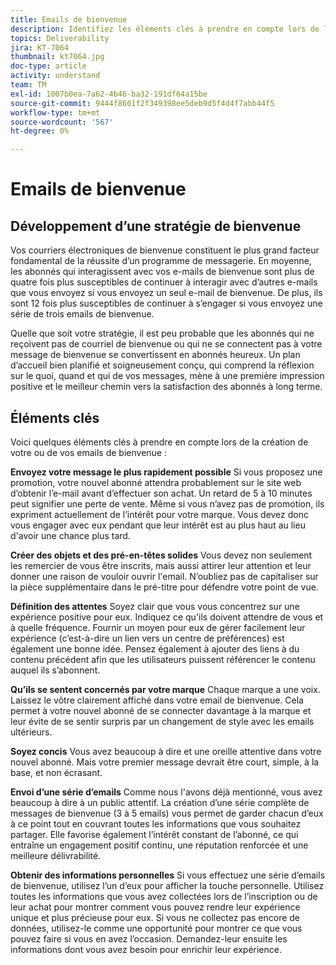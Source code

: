 ```yaml
---
title: Emails de bienvenue
description: Identifiez les éléments clés à prendre en compte lors de la création de vos emails de bienvenue.
topics: Deliverability
jira: KT-7064
thumbnail: kt7064.jpg
doc-type: article
activity: understand
team: TM
exl-id: 1007b0ea-7a62-4b46-ba32-191df64a15be
source-git-commit: 9444f8601f2f349398ee5deb9d5f4d4f7abb44f5
workflow-type: tm+mt
source-wordcount: '567'
ht-degree: 0%

---
```


# Emails de bienvenue

## Développement d’une stratégie de bienvenue

Vos courriers électroniques de bienvenue constituent le plus grand facteur fondamental de la réussite d’un programme de messagerie. En moyenne, les abonnés qui interagissent avec vos e-mails de bienvenue sont plus de quatre fois plus susceptibles de continuer à interagir avec d’autres e-mails que vous envoyez si vous envoyez un seul e-mail de bienvenue. De plus, ils sont 12 fois plus susceptibles de continuer à s’engager si vous envoyez une série de trois emails de bienvenue.

Quelle que soit votre stratégie, il est peu probable que les abonnés qui ne reçoivent pas de courriel de bienvenue ou qui ne se connectent pas à votre message de bienvenue se convertissent en abonnés heureux. Un plan d’accueil bien planifié et soigneusement conçu, qui comprend la réflexion sur le quoi, quand et qui de vos messages, mène à une première impression positive et le meilleur chemin vers la satisfaction des abonnés à long terme.

## Éléments clés

Voici quelques éléments clés à prendre en compte lors de la création de votre ou de vos emails de bienvenue :

**Envoyez votre message le plus rapidement possible**
Si vous proposez une promotion, votre nouvel abonné attendra probablement sur le site web d’obtenir l’e-mail avant d’effectuer son achat. Un retard de 5 à 10 minutes peut signifier une perte de vente. Même si vous n’avez pas de promotion, ils expriment actuellement de l’intérêt pour votre marque. Vous devez donc vous engager avec eux pendant que leur intérêt est au plus haut au lieu d&#39;avoir une chance plus tard.

**Créer des objets et des pré-en-têtes solides**
Vous devez non seulement les remercier de vous être inscrits, mais aussi attirer leur attention et leur donner une raison de vouloir ouvrir l&#39;email. N’oubliez pas de capitaliser sur la pièce supplémentaire dans le pré-titre pour défendre votre point de vue.

**Définition des attentes**
Soyez clair que vous vous concentrez sur une expérience positive pour eux. Indiquez ce qu&#39;ils doivent attendre de vous et à quelle fréquence. Fournir un moyen pour eux de gérer facilement leur expérience (c’est-à-dire un lien vers un centre de préférences) est également une bonne idée. Pensez également à ajouter des liens à du contenu précédent afin que les utilisateurs puissent référencer le contenu auquel ils s’abonnent.

**Qu’ils se sentent concernés par votre marque**
Chaque marque a une voix. Laissez le vôtre clairement affiché dans votre email de bienvenue. Cela permet à votre nouvel abonné de se connecter davantage à la marque et leur évite de se sentir surpris par un changement de style avec les emails ultérieurs.

**Soyez concis**
Vous avez beaucoup à dire et une oreille attentive dans votre nouvel abonné. Mais votre premier message devrait être court, simple, à la base, et non écrasant.

**Envoi d’une série d’emails**
Comme nous l&#39;avons déjà mentionné, vous avez beaucoup à dire à un public attentif. La création d’une série complète de messages de bienvenue (3 à 5 emails) vous permet de garder chacun d’eux à ce point tout en couvrant toutes les informations que vous souhaitez partager. Elle favorise également l’intérêt constant de l’abonné, ce qui entraîne un engagement positif continu, une réputation renforcée et une meilleure délivrabilité.

**Obtenir des informations personnelles**
Si vous effectuez une série d’emails de bienvenue, utilisez l’un d’eux pour afficher la touche personnelle. Utilisez toutes les informations que vous avez collectées lors de l’inscription ou de leur achat pour montrer comment vous pouvez rendre leur expérience unique et plus précieuse pour eux. Si vous ne collectez pas encore de données, utilisez-le comme une opportunité pour montrer ce que vous pouvez faire si vous en avez l’occasion. Demandez-leur ensuite les informations dont vous avez besoin pour enrichir leur expérience.
